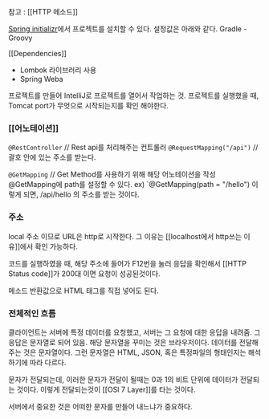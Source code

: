 참고 : [[HTTP 메소드]]

[Spring initializr](https://start.spring.io/)에서 프로젝트를 설치할 수 있다.
설정값은 아래와 같다.
Gradle - Groovy

[[Dependencies]]
- Lombok 라이브러리 사용
- Spring Weba

프로젝트를 만들어 IntelliJ로 프로젝트를 열어서 작업하는 것.
프로젝트를 실행했을 때, Tomcat port가 무엇으로 시작되는지를 확인 해야한다.


### [[어노테이션]]
`@RestController`
	// Rest api를 처리해주는 컨트롤러
`@RequestMapping("/api")`
	// 괄호 안에 있는 주소를 받는다.


`@GetMapping`
	// Get Method를 사용하기 위해 해당 어노테이션을 작성
	@GetMapping에 path를 설정할 수 있다.
	ex) `@GetMapping(path = "/hello")
	이렇게 되면, /api/hello 의 주소를 받는 것이다.


### 주소
local 주소 이므로 URL은 http로 시작한다. 그 이유는 [[localhost에서 http쓰는 이유]]에서 확인 가능하다.

코드를 실행하였을 때, 해당 주소에 들어가 F12번을 눌러 응답을 확인해서 [[HTTP Status code]]가 200대 이면 요청이 성공된것이다.

메소드 반환값으로 HTML 태그를 직접 넣어도 된다.


### 전체적인 흐름
클라이언트는 서버에 특정 데이터를 요청했고, 서버는 그 요청에 대한 응답을 내려줌.
그 응답은 문자열로 되어 있음. 해당 문자열을 꾸미는 것은 브라우저이다.
데이터를 전달해주는 것은 문자열이다. 그런 문자열은 HTML, JSON, 혹은 특정파일의 형태인지는 해석하기에 따라 다르다.

문자가 전달되는데, 이러한 문자가 전달이 될때는 0과 1의 비트 단위에 데이터가 전달되는 것이다.
이렇게 전달되는것이 [[OSI 7 Layer]]를 타는 것이다.

서버에서 중요한 것은 어떠한 문자를 만들어 내느냐가 중요하다.


